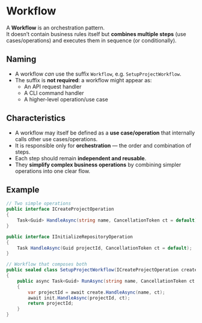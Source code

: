 # Workflow

A **Workflow** is an orchestration pattern.  
It doesn’t contain business rules itself but **combines multiple steps** (use cases/operations) and executes them in sequence (or conditionally).

## Naming

- A workflow _can_ use the suffix `Workflow`, e.g. `SetupProjectWorkflow`.
- The suffix is **not required**: a workflow might appear as:
  - An API request handler
  - A CLI command handler
  - A higher-level operation/use case

## Characteristics

- A workflow may itself be defined as a **use case/operation** that internally calls other use cases/operations.
- It is responsible only for **orchestration** — the order and combination of steps.
- Each step should remain **independent and reusable**.
- They **simplify complex business operations** by combining simpler operations into one clear flow.

## Example

```csharp
// Two simple operations
public interface ICreateProjectOperation
{
	Task<Guid> HandleAsync(string name, CancellationToken ct = default);
}

public interface IInitializeRepositoryOperation
{
	Task HandleAsync(Guid projectId, CancellationToken ct = default);
}

// Workflow that composes both
public sealed class SetupProjectWorkflow(ICreateProjectOperation create, IInitializeRepositoryOperation init)
{
	public async Task<Guid> RunAsync(string name, CancellationToken ct = default)
	{
		var projectId = await create.HandleAsync(name, ct);
		await init.HandleAsync(projectId, ct);
		return projectId;
	}
}
```
